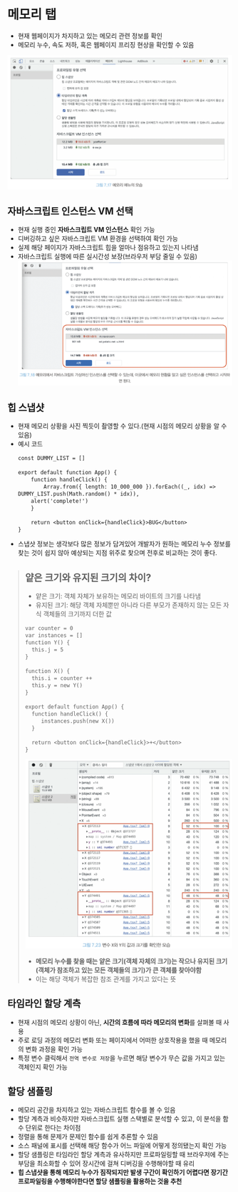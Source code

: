 # 메모리 탭
- 현재 웹페이지가 차지하고 있는 메모리 관련 정보를 확인
- 메모리 누수, 속도 저하, 혹은 웹페이지 프리징 현상을 확인할 수 있음

![메모리 탭](../source/images/memory_tap.png)

## 자바스크립트 인스턴스 VM 선택
- 현재 실행 중인 **자바스크립트 VM 인스턴스** 확인 가능
- 디버깅하고 싶은 자바스크립트 VM 환경을 선택하여 확인 가능
- 실제 해당 페이지가 자바스크립트 힙을 얼마나 점유하고 있는지 나타냄
- 자바스크립트 실행에 따른 실시간성 보장(브라우저 부담 줄일 수 있음)
![자바스크립트 인스턴스 VM 선택](../source/images/memory_js_vm.png)

## 힙 스냅샷
- 현재 메모리 상황을 사진 찍듯이 촬영할 수 있다.(현재 시점의 메모리 상황을 알 수 있음)
- 예시 코드
    ```tsx
    const DUMMY_LIST = []

    export default function App() {
        function handleClick() {
            Array.from({ length: 10_000_000 }).forEach((_, idx) => DUMMY_LIST.push(Math.random() * idx)),
        alert('complete!')
        }

        return <button onClick={handleClick}>BUG</button>
    }
    ```
- 스냅샷 정보는 생각보다 많은 정보가 담겨있어 개발자가 원하는 메모리 누수 정보를 찾는 것이 쉽지 않아 예상되는 지점 위주로 찾으며 전후로 비교하는 것이 좋다.

> ## 얕은 크기와 유지된 크기의 차이?
> - 얕은 크기: 객체 자체가 보유하는 메모리 바이트의 크기를 나타냄
> - 유지된 크기: 해당 객체 자체뿐만 아니라 다른 부모가 존재하지 않는 모든 자식 객체들의 크기까지 더한 값
> ```tsx
> var counter = 0
> var instances = []
> function Y() {
>   this.j = 5   
> }
> 
> function X() {
>   this.i = counter ++
>   this.y = new Y()   
> }
>
> export default function App() {
>   function handleClick() {
>      instances.push(new X())  
>   }
>
>   return <button onClick={handleClick}>+</button>
> }
> ```
>
> ![예제 디버깅 메모리탭](../source/images/memory_tap_example.png)
>
> - **메모리 누수를 찾을 때는 얕은 크기(객체 자체의 크기)는 작으나 유지된 크기(객체가 참조하고 있는 모든 객체들의 크기)가 큰 객체를 찾아야함**
> - 이는 해당 객체가 복잡한 참조 관계를 가지고 있다는 뜻


## 타임라인 할당 계측
- 현재 시점의 메모리 상황이 아닌, **시간의 흐름에 따라 메모리의 변화**를 살펴볼 때 사용
- 주로 로딩 과정의 메모리 변화 또는 페이지에서 어떠한 상호작용을 했을 때 메모리의 변화 과정을 확인 가능
- 특정 변수 클릭해서 `전역 변수로 저장`을 누르면 해당 변수가 무슨 값을 가지고 있는 객체인지 확인 가능



## 할당 샘플링
- 메모리 공간을 차지하고 있는 자바스크립트 함수를 볼 수 있음
- 할당 계측과 비슷하지만 자바스크립트 실행 스택별로 분석할 수 있고, 이 분석을 함수 단위로 한다는 차이점
- 정렬을 통해 문제가 문제인 함수를 쉽게 추론할 수 있음
- 소스 패널에 표시를 선택해 해당 함수가 어느 파일에 어떻게 정의됐는지 확인 가능
- 할당 샘플링은 타임라인 할당 계측과 유사하지만 프로파일링할 때 브라우저에 주는 부담을 최소화할 수 있어 장시간에 걸쳐 디버깅을 수행해야할 때 유리
- **힙 스냅샷을 통해 메모리 누수가 짐작되지만 발생 구간이 확인하기 어렵다면 장기간 프로파일링을 수행해야한다면 할당 샘플링을 활용하는 것을 추천**
